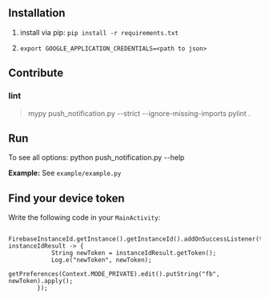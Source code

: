 ## Installation
1. install via pip:
    `pip install -r requirements.txt`

2. `export GOOGLE_APPLICATION_CREDENTIALS=<path to json>`


## Contribute
### lint
>mypy push_notification.py --strict --ignore-missing-imports
>pylint .

## Run

To see all options:
python push_notification.py --help

__Example:__
See `example/example.py`


## Find your device token

Write the following code in your `MainActivity`:
```
        FirebaseInstanceId.getInstance().getInstanceId().addOnSuccessListener(this, instanceIdResult -> {
            String newToken = instanceIdResult.getToken();
            Log.e("newToken", newToken);
            getPreferences(Context.MODE_PRIVATE).edit().putString("fb", newToken).apply();
        });
```
